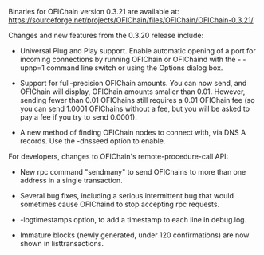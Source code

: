 Binaries for OFIChain version 0.3.21 are available at:
  https://sourceforge.net/projects/OFIChain/files/OFIChain/OFIChain-0.3.21/

Changes and new features from the 0.3.20 release include:

* Universal Plug and Play support.  Enable automatic opening of a port for incoming connections by running OFIChain or OFIChaind with the - -upnp=1 command line switch or using the Options dialog box.

* Support for full-precision OFIChain amounts.  You can now send, and OFIChain will display, OFIChain amounts smaller than 0.01.  However, sending fewer than 0.01 OFIChains still requires a 0.01 OFIChain fee (so you can send 1.0001 OFIChains without a fee, but you will be asked to pay a fee if you try to send 0.0001).

* A new method of finding OFIChain nodes to connect with, via DNS A records. Use the -dnsseed option to enable.

For developers, changes to OFIChain's remote-procedure-call API:

* New rpc command "sendmany" to send OFIChains to more than one address in a single transaction.

* Several bug fixes, including a serious intermittent bug that would sometimes cause OFIChaind to stop accepting rpc requests. 

* -logtimestamps option, to add a timestamp to each line in debug.log.

* Immature blocks (newly generated, under 120 confirmations) are now shown in listtransactions.
